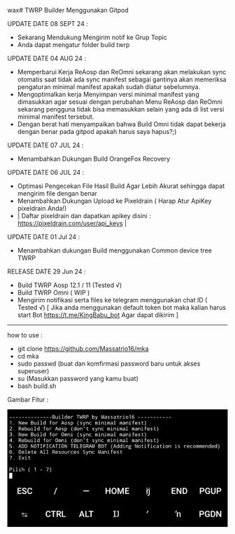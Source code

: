 wax# TWRP Builder Menggunakan Gitpod



UPDATE DATE 08 SEPT 24 :
- Sekarang Mendukung Mengirim notif ke Grup Topic
- Anda dapat mengatur folder build twrp



UPDATE DATE 04 AUG 24 :
- Memperbarui Kerja ReAosp dan ReOmni sekarang akan melakukan sync otomatis saat tidak ada sync manifest sebagai gantinya akan memeriksa pengaturan minimal manifest apakah sudah diatur sebelumnya.
- Mengoptimalkan kerja Menyimpan versi minimal manifest yang dimasukkan agar sesuai dengan perubahan Menu ReAosp dan ReOmni sekarang pengguna tidak bisa memasukkan selain yang ada di list versi minimal manifest tersebut.
- Dengan berat hati menyampaikan bahwa Build Omni tidak dapat bekerja dengan benar pada gitpod apakah harus saya hapus?;) 



UPDATE DATE 07 JUL 24 :
- Menambahkan Dukungan Build OrangeFox Recovery



UPDATE DATE 06 JUL 24 :
- Optimasi Pengecekan File Hasil Build Agar Lebih Akurat sehingga dapat mengirim file dengan benar
- Menambahkan Dukungan Upload ke Pixeldrain ( Harap Atur ApiKey pixeldrain Anda!)
-  | Daftar pixeldrain dan dapatkan apikey disini : https://pixeldrain.com/user/api_keys |
 

UPDATE DATE 01 Jul 24 :
- Menambahkan dukungan Build menggunakan Common device tree TWRP

 
RELEASE DATE 29 Jun 24 :
- Build TWRP Aosp 12.1 / 11 (Tested √)
- Build TWRP Omni ( WIP )
- Mengirim notifikasi serta files ke telegram menggunakan chat ID ( Tested √) [ Jika anda menggunakan default token bot maka kalian harus start Bot https://t.me/KingBabu_bot Agar dapat dikirim ]

-------------------------------------------------------------------------

how to use :
- git clone https://github.com/Massatrio16/mka
- cd mka
- sudo passwd (buat dan komfirmasi password baru untuk akses superuser)
- su (Masukkan password yang kamu buat)
- bash build.sh


Gambar Fitur :

![Menu](https://github.com/Massatrio16/mk/blob/main/Screenshot_20240701-091114_1.jpg)

